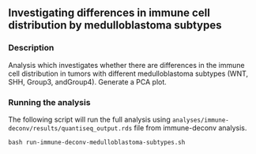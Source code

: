 ## Investigating differences in immune cell distribution by medulloblastoma subtypes

### Description

Analysis which investigates whether there are differences in the immune cell distribution in tumors with different medulloblastoma subtypes (WNT, SHH, Group3, andGroup4). Generate a PCA plot.

### Running the analysis

The following script will run the full analysis using `analyses/immune-deconv/results/quantiseq_output.rds` file from immune-deconv analysis.

```
bash run-immune-deconv-medulloblastoma-subtypes.sh
```
